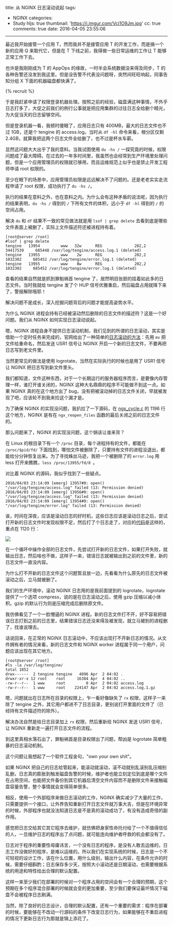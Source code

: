 title: 从 NGINX 日志滚动说起
tags:
  - NGINX
categories:
  - Study
hljs: true
thumbnail: 'https://i.imgur.com/Vci1O9Jm.jpg'
cc: true
comments: true
date: 2016-04-05 23:55:06
---


最近我开始接管一个应用 T，然而我并不是接管应用 T 的开发工作，而是搞一个新的应用 Q 来取代它，但是在 T 下线之前，我得做一些日常运维的工作让 T 能够正常工作下去。

也许是我刚刚成为 T 的 AppOps 的缘故，一时半会系统数据没来得及同步，T 的各种告警还没发到我这里。但是没告警不代表没问题呀，突然间旺旺响起，同事告知分组 X 下面的机器磁盘都快满了。

<!-- more --><!-- indicate-the-source -->

{% recruit %}

于是我赶紧申请了权限登录机器处理。按照之前的经验，磁盘满这种事情，不外乎日志打多了，大促之前我们的例行公事就是把应用集群的过往日志全给删个精光，为大促当天的日志留够空间。

但是登录机器一看，我顿时傻眼了，应用日志只有 400MB，最大的日志文件也不过 1GB，还是个 tengine 的 access.log。当时从 `df -hl` 命令来看，根分区仅剩 2.4GB，就算我把这两个日志文件全给删了，也不过是杯水车薪。

显然这问题大大出乎了我的意料。当我试图使用 `du -hs /` 一探究竟的时候，权限问题成了最大障碍。在过去的一年多时间里，我虽然也会经常到生产环境里处理问题，但是一个应用管理员的权限就已够用，而且运维规范上似乎也是禁止开发工程师申请 root 权限的。

至少在眼下的场景中，应用管理员权限是远远解决不了问题的。还是老老实实走流程申请了 root 权限，成功执行了 `du -hs /`。

执行的结果在意料之外，也在意料之内。为什么会有这种矛盾的说法呢，因为执行的结果表明，`du -hs /` 得到的 `/` 下所有文件的体积，远小于 `df -hl` 得到的 `/` 的空间占用。

解决 `du` 和 `df` 结果不一致的常见做法就是用 `lsof | grep delete` 去看到底是哪些文件表面上被删了，实际上文件描述符还被进程持有着。

```
[root@server /root]
#lsof | grep delete
tengine   13954         www   32w      REG              202,2   34417539     685448 /var/log/tengine/access.log.1 (deleted)
tengine   13955         www    2w      REG              202,2    1032302     685452 /var/log/tengine/error.log.1 (deleted)
tengine   13955         www    8w      REG              202,2    1032302     685452 /var/log/tengine/error.log.1 (deleted)
```

查看的结果自然就是抓到罪魁祸首 tengine 了，居然明目张胆的挂着如此多的日志文件。当时我就给 tengine 发了个 HUP 信号优雅重启，然后磁盘占用就降下来了，警报解除哦耶！

解决问题不是成长，深入挖掘问题背后的问题才能提高姿势水平。

为什么 NGINX 进程会持有已经被滚动然后删除的日志文件的描述符？这是一个好问题。我们从 NGINX 如何实现日志滚动说起。

嗯，NGINX 进程自身不提供日志滚动机制，我们见到的所谓的日志滚动，其实是借助一个定时任务来完成的，官网给出了一种简单的[日志滚动的方法][1]：先用 `mv` 把文件给重命名，然后发送 USR1 信号让 NGINX 开启一个新的日志文件，不要再把日志写到老文件里。

当然更常见的做法是使用 logrotate，当然在实际执行的时候也是用了 USR1 信号让 NGINX 把日志写到新文件里头。

我们都知道，文件这种东西，对于一个长期运行的服务器程序而言，是要像内存管理一样，谁打开谁关闭的，NGINX 这种大名鼎鼎的程序不可能做不到这一点。如果 NGINX 真的在这个地方出了 bug，没有把被滚动掉的日志文件关闭，早就被发现了吧，应该轮不到我来捡这个漏才是。

为了确保 NGINX 的实现没问题，我扒拉了一下源码，在 [ngx\_cycle.c][2] 的 1196 行这个地方，NGINX 是有在 `ngx_reopen_files` 函数的最后关闭之前的日志文件的。

那么问题来了，NGINX 的实现没问题，这个锅该让谁来背？

在 Linux 的根目录下有一个 `/proc` 目录，每个进程持有的文件，都能在 `/proc/$pid/fd/` 下面找到，哪怕文件被删除了，只要持有文件的进程没退出，都能给分分钟恢复出来。为了寻找蛛丝马迹，我把一个被删除了的 `error.log` 用 less 打开来瞧瞧，`less /proc/13955/fd/8 `。

对比着 NGINX 的源码，我似乎找到了一些疑点。

```
2016/04/03 23:14:09 [emerg] 13957#0: open() "/var/log/tengine/access.log" failed (13: Permission denied)
2016/04/03 23:14:09 [emerg] 13956#0: open() "/var/log/tengine/access.log" failed (13: Permission denied)
2016/04/03 23:14:09 [emerg] 13954#0: open() "/var/log/tengine/error.log" failed (13: Permission denied)
```

诶，时间在深夜，应该是滚动日志的好时机，这些日志应该是滚动日志之后，尝试打开新的日志文件时发现权限不足，然后打了个日志走了，对应的[代码][3]是这样的，重点在 1120 行：

![](https://i.imgur.com/Ov7k2vc.png)

在一个循环中操作全部的日志文件，先尝试打开新的日志文件，如果打开失败，就输出日志，然后啥也不做，这样子一来，错误日志就被输出到之前的文件里，新的日志文件一直没内容。

为什么打不开新的日志文件这个问题暂且放一边，先看看为什么原先的日志文件被滚动之后，立马就被删了。

我们的生产环境中，滚动 NGINX 日志用的是我前面提到的 logrotate，logrotate 提供了一个选项 compress，说的是在日志滚动之后，使用 gzip 压缩以减小体积。gzip 的默认行为则是压缩完成后删除原文件。

我仿佛看见了一个一脸懵逼的 NGINX 进程。新的日志文件打不开，好不容易把错误日志打到之前的日志里，结果错误日志还没来得及被发现，就立马被别的进程删了，找谁说理去。

话说回来，在正常的 NGINX 日志滚动中，不应该出现打不开新日志的情况。从文件拥有者的情况来看，新的日志文件和 NGINX worker 进程属于同一个用户，问题应该出现在其它地方。

```
[root@server /root]
#ls -la /var/log/tengine/
total 1852
drwx------  2 tengine tengine   4096 Apr  2 04:02 .
drwxr-xr-x 12 root    root     16384 Apr  4 04:02 ..
-rw-r--r--  1 www     root         0 Apr  2 04:02 access.log
-rw-r--r--  1 www     root    224147 Apr  2 04:02 access.log.1.gz
```

嗯，问题就出在日志所在目录的权限上，乍一看好像缺失了 `rx` 权限，这样子一来除了 tengine 之外，其它用户都进不了日志目录，更别说打开里面的文件了（已经持有文件描述符的除外）。

解决办法自然是给日志目录加上 `rx` 权限，然后重新给 NGINX 发送 USR1 信号，让 NGINX 重新走一遍打开日志文件的流程。

到这里真相水落石出了，罪魁祸首是目录权限出了问题，帮凶是 logrotate 简单粗暴的日志滚动机制。

这个问题让我想起了一个软件工程金句，"own your own shit"。

如果 NGINX 把自己的日志给管起来，能滚动就滚动，滚不动就别乱滚别乱压缩别乱删，日志真的膨胀到触发磁盘告警的时候，维护者也能立刻定位到底是哪个文件在占用空间，也能把文件备份到其它机器后清空文件内容而不是删除文件来接触磁盘容量告警，整个事情就会变得简单很多。

相反，使用一个外部程序来做日志滚动的工作，NGINX 确实减少了大量的工作，只需要提供一个接口，让外界告知重新打开日志文件就万事大吉，但是在环境异常的时候，外部程序也就没法知道日志是不是真的滚动成功了，有没有造成奇怪的副作用。

感觉把日志交给其它其它程序去维护，就仿佛把身家性命托付给了一个不值得信任的人，一旦维护日志的程序出了点问题，就可能连向维护者呼救的机会都没有了。

日志对于程序的重要性毋庸讳言，一个没有日志的程序，是没有人敢去运维的，日志工作没做好的程序，是难以运维的。所以我们在实现系统的时候，日志是一个不可轻视的设计工作，该在什么位置，用什么级别，输出什么内容，在条件允许的时候，需要仔细斟酌；日志保存多少天，按照大小滚动还是日期滚动，也需要根据系统的用途和特性给出合理的默认配置。

这样一来至少我们在部署的时候对一个程序占用的空间会有一个合理的预期，这个预期在多个程序混合部署的时候就会变的更加重要，至少我们要保证最坏情况下磁盘不会被程序日志刷满。

当然，除了良好的日志设计，合理的默认配置，还有一个重要的需求：程序在部署的时候，要能够在不改动一行源码的条件下改变日志行为，如果能够在不重启进程的情况下更新日志行为那就是锦上添花了。


[1]: https://www.nginx.com/resources/wiki/start/topics/examples/logrotation/
[2]: http://lxr.nginx.org/source/src/core/ngx_cycle.c#1196
[3]: http://lxr.nginx.org/source/src/core/ngx_cycle.c#1084